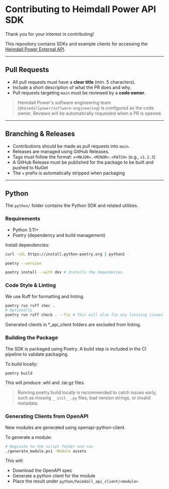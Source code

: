 # Contributing to Heimdall Power API SDK

Thank you for your interest in contributing!

This repository contains SDKs and example clients for accessing the [Heimdall Power External API](https://developer.heimdallcloud.com/docs/welcome).

---

## Pull Requests

- All pull requests must have a **clear title** (min. 5 characters).
- Include a short description of what the PR does and why.
- Pull requests targeting `main` must be reviewed by a **code owner**.

> Heimdall Power's software engineering team (`@heimdallpower/software-engineering`) is configured as the code owner. Reviews will be automatically requested when a PR is opened.
---

## Branching & Releases

- Contributions should be made as pull requests into `main`.
- Releases are managed using GitHub Releases.
- Tags must follow the format: `v<MAJOR>.<MINOR>.<PATCH>` (e.g., `v1.2.3`)
- A GitHub Release must be published for the package to be built and pushed to NuGet
- The `v` prefix is automatically stripped when packaging

---

## Python

The `python/` folder contains the Python SDK and related utilities.

### Requirements

- Python 3.11+
- Poetry (dependency and build management)

Install dependencies:

```bash
curl -sSL https://install.python-poetry.org | python3 -

poetry --version 

poetry install --with dev # Installs the dependecies
```

### Code Style & Linting

We use Ruff for formatting and linting.

```bash
poetry run ruff chec .
# Optionally
poetry run ruff check . --fix # This will also fix any liniting issues
```

Generated clients in *_api_client folders are excluded from linting.

### Building the Package

The SDK is packaged using Poetry. A build step is included in the CI pipeline to validate packaging.

To build locally:

```bash
poetry build
```

This will produce .whl and .tar.gz files.
>Running poetry build locally is recommended to catch issues early, such as missing ```__init__.py``` files, bad version strings, or invalid metadata.

### Generating Clients from OpenAPI

New modules are generated using openapi-python-client.

To generate a module:

```bash
# Nagivate to the script folder and run
./generate_module.ps1 -Module assets
```

This will:

- Download the OpenAPI spec
- Generate a python client for the module
- Place the result under `python/heimdall_api_client/<module>`
